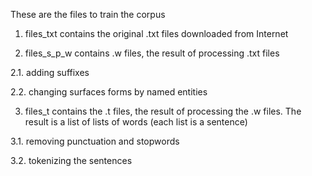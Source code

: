 These are the files to train the corpus

1. files_txt contains the original .txt files downloaded from Internet

2. files_s_p_w contains .w files, the result of processing .txt files

2.1. adding suffixes

2.2. changing surfaces forms by named entities

3. files_t contains the .t files, the result of processing the .w files. The result is a list of lists of words (each list is a sentence)

3.1. removing punctuation and stopwords

3.2. tokenizing the sentences
